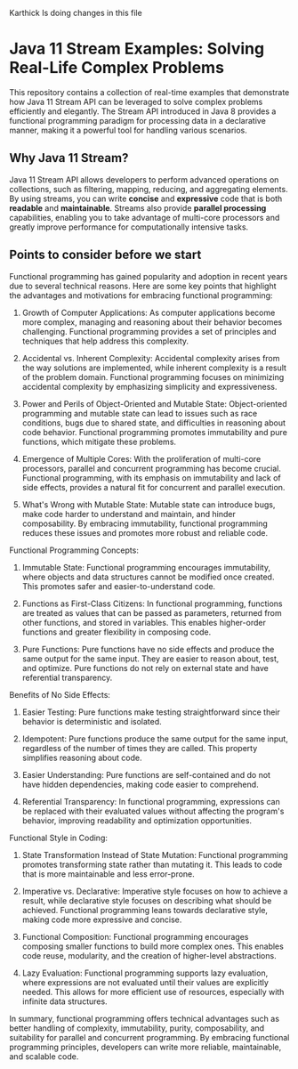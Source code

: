 Karthick Is doing changes in this file


# Java 11 Stream Examples: Solving Real-Life Complex Problems

This repository contains a collection of real-time examples that demonstrate how Java 11 Stream API can be leveraged to solve complex problems efficiently and elegantly. The Stream API introduced in Java 8 provides a functional programming paradigm for processing data in a declarative manner, making it a powerful tool for handling various scenarios.

## Why Java 11 Stream?

Java 11 Stream API allows developers to perform advanced operations on collections, such as filtering, mapping, reducing, and aggregating elements. By using streams, you can write **concise** and **expressive** code that is both **readable** and **maintainable**. Streams also provide **parallel processing** capabilities, enabling you to take advantage of multi-core processors and greatly improve performance for computationally intensive tasks.

## Points to consider before we start

Functional programming has gained popularity and adoption in recent years due to several technical reasons. Here are some key points that highlight the advantages and motivations for embracing functional programming:

1. Growth of Computer Applications: As computer applications become more complex, managing and reasoning about their behavior becomes challenging. Functional programming provides a set of principles and techniques that help address this complexity.

2. Accidental vs. Inherent Complexity: Accidental complexity arises from the way solutions are implemented, while inherent complexity is a result of the problem domain. Functional programming focuses on minimizing accidental complexity by emphasizing simplicity and expressiveness.

3. Power and Perils of Object-Oriented and Mutable State: Object-oriented programming and mutable state can lead to issues such as race conditions, bugs due to shared state, and difficulties in reasoning about code behavior. Functional programming promotes immutability and pure functions, which mitigate these problems.

4. Emergence of Multiple Cores: With the proliferation of multi-core processors, parallel and concurrent programming has become crucial. Functional programming, with its emphasis on immutability and lack of side effects, provides a natural fit for concurrent and parallel execution.

5. What's Wrong with Mutable State: Mutable state can introduce bugs, make code harder to understand and maintain, and hinder composability. By embracing immutability, functional programming reduces these issues and promotes more robust and reliable code.

Functional Programming Concepts:

1. Immutable State: Functional programming encourages immutability, where objects and data structures cannot be modified once created. This promotes safer and easier-to-understand code.

2. Functions as First-Class Citizens: In functional programming, functions are treated as values that can be passed as parameters, returned from other functions, and stored in variables. This enables higher-order functions and greater flexibility in composing code.

3. Pure Functions: Pure functions have no side effects and produce the same output for the same input. They are easier to reason about, test, and optimize. Pure functions do not rely on external state and have referential transparency.

Benefits of No Side Effects:

1. Easier Testing: Pure functions make testing straightforward since their behavior is deterministic and isolated.

2. Idempotent: Pure functions produce the same output for the same input, regardless of the number of times they are called. This property simplifies reasoning about code.

3. Easier Understanding: Pure functions are self-contained and do not have hidden dependencies, making code easier to comprehend.

4. Referential Transparency: In functional programming, expressions can be replaced with their evaluated values without affecting the program's behavior, improving readability and optimization opportunities.

Functional Style in Coding:

1. State Transformation Instead of State Mutation: Functional programming promotes transforming state rather than mutating it. This leads to code that is more maintainable and less error-prone.

2. Imperative vs. Declarative: Imperative style focuses on how to achieve a result, while declarative style focuses on describing what should be achieved. Functional programming leans towards declarative style, making code more expressive and concise.

3. Functional Composition: Functional programming encourages composing smaller functions to build more complex ones. This enables code reuse, modularity, and the creation of higher-level abstractions.

4. Lazy Evaluation: Functional programming supports lazy evaluation, where expressions are not evaluated until their values are explicitly needed. This allows for more efficient use of resources, especially with infinite data structures.

In summary, functional programming offers technical advantages such as better handling of complexity, immutability, purity, composability, and suitability for parallel and concurrent programming. By embracing functional programming principles, developers can write more reliable, maintainable, and scalable code.